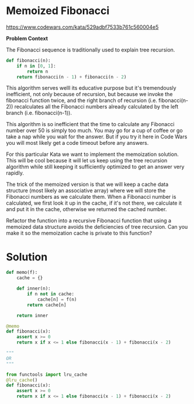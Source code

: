 # Memoized Fibonacci

https://www.codewars.com/kata/529adbf7533b761c560004e5

**Problem Context**

The Fibonacci sequence is traditionally used to explain tree recursion.

```python
def fibonacci(n):
    if n in [0, 1]:
        return n
    return fibonacci(n - 1) + fibonacci(n - 2)
```

This algorithm serves welll its educative purpose but it's tremendously inefficient, not only because of recursion, but
because we invoke the fibonacci function twice, and the right branch of recursion (i.e. fibonacci(n-2)) recalculates all
the Fibonacci numbers already calculated by the left branch (i.e. fibonacci(n-1)).

This algorithm is so inefficient that the time to calculate any Fibonacci number over 50 is simply too much. You may go
for a cup of coffee or go take a nap while you wait for the answer. But if you try it here in Code Wars you will most
likely get a code timeout before any answers.

For this particular Kata we want to implement the memoization solution. This will be cool because it will let us keep
using the tree recursion algorithm while still keeping it sufficiently optimized to get an answer very rapidly.

The trick of the memoized version is that we will keep a cache data structure (most likely an associative array) where
we will store the Fibonacci numbers as we calculate them. When a Fibonacci number is calculated, we first look it up in
the cache, if it's not there, we calculate it and put it in the cache, otherwise we returned the cached number.

Refactor the function into a recursive Fibonacci function that using a memoized data structure avoids the deficiencies
of tree recursion. Can you make it so the memoization cache is private to this function?

# Solution

```python
def memo(f):
    cache = {}

    def inner(n):
        if n not in cache:
            cache[n] = f(n)
        return cache[n]

    return inner

@memo
def fibonacci(x):
    assert x >= 0
    return x if x <= 1 else fibonacci(x - 1) + fibonacci(x - 2)

""" 
OR
"""

from functools import lru_cache
@lru_cache()
def fibonacci(x):
    assert x >= 0
    return x if x <= 1 else fibonacci(x - 1) + fibonacci(x - 2)
```